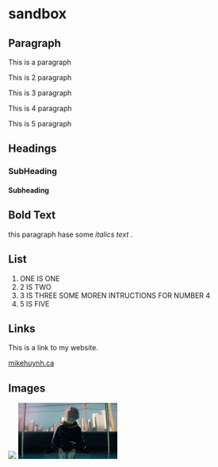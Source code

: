 # sandbox


## Paragraph

This is a paragraph 

This is 2 paragraph 

This is 3 paragraph 

This is 4 paragraph 

This is 5 paragraph 

## Headings

### SubHeading

#### Subheading

## Bold Text

this paragraph hase some *italics text* .

## List

1. ONE IS ONE
2. 2 IS TWO
3. 3 IS THREE
    SOME MOREN INTRUCTIONS FOR NUMBER 4
5. 5 IS FIVE

## Links

This is a link to my website.

[mikehuynh.ca](http://google.com)

## Images

<img src="https://gaymingmag.com/wp-content/uploads/2022/01/jjk.jpeg" width="200">

<img src="./images/jjk2-1024x576.jpeg" width="200">
